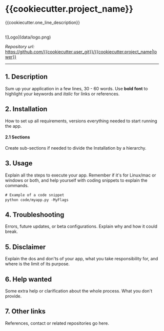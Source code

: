 # {{cookiecutter.project_name}}
{{cookiecutter.one_line_description}}

</br>
![Logo](data/logo.png)
</br>

*Repository url:* https://github.com/{{cookiecutter.user_git}}/{{cookiecutter.project_name|lower}}

---

## 1. Description

Sum up your application in a few lines, 30 - 60 words. Use **bold font** to highlight your keywords and *italic* for links or references.

## 2. Installation

How to set up all requirements, versions everything needed to start running the app.

#### 	2.1 Sections

Create sub-sections if needed to divide the Installation by a hierarchy.

## 3. Usage

Explain all the steps to execute your app. Remember if it's for Linux/mac or windows or both, and help yourself with coding snippets to explain the commands.

```
# Example of a code snippet
python code/myapp.py -MyFlags
```

## 4. Troubleshooting

Errors, future updates, or beta configurations. Explain why and how it could break.

## 5. Disclaimer

Explain the dos and don'ts of your app, what you take responsibility for, and where is the limit of its purpose.

## 6. Help wanted

Some extra help or clarification about the whole process. What you don't provide.

## 7. Other links

References, contact or related repositories go here.